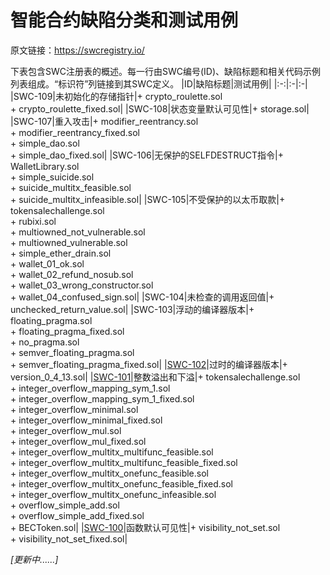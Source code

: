 # 智能合约缺陷分类和测试用例
原文链接：https://swcregistry.io/

下表包含SWC注册表的概述。每一行由SWC编号(ID)、缺陷标题和相关代码示例列表组成。“标识符”列链接到其SWC定义。
|ID|缺陷标题|测试用例|
|:-:|:-|:-|
|SWC-109|未初始化的存储指针|+ crypto_roulette.sol<br/>+ crypto_roulette_fixed.sol|
|SWC-108|状态变量默认可见性|+ storage.sol|
|SWC-107|重入攻击|+ modifier_reentrancy.sol<br/>+ modifier_reentrancy_fixed.sol<br/>+ simple_dao.sol<br/>+ simple_dao_fixed.sol|
|SWC-106|无保护的SELFDESTRUCT指令|+ WalletLibrary.sol<br/>+ simple_suicide.sol<br/>+ suicide_multitx_feasible.sol<br/>+ suicide_multitx_infeasible.sol|
|SWC-105|不受保护的以太币取款|+ tokensalechallenge.sol<br/>+ rubixi.sol<br/>+ multiowned_not_vulnerable.sol<br/>+ multiowned_vulnerable.sol<br/>+ simple_ether_drain.sol<br/>+ wallet_01_ok.sol<br/>+ wallet_02_refund_nosub.sol<br/>+ wallet_03_wrong_constructor.sol<br/>+ wallet_04_confused_sign.sol|
|SWC-104|未检查的调用返回值|+ unchecked_return_value.sol|
|SWC-103|浮动的编译器版本|+ floating_pragma.sol<br/>+ floating_pragma_fixed.sol<br/>+ no_pragma.sol<br/>+ semver_floating_pragma.sol<br/>+ semver_floating_pragma_fixed.sol|
|[SWC-102](SWC-102.md)|过时的编译器版本|+ version_0_4_13.sol|
|[SWC-101](SWC-101.md)|整数溢出和下溢|+ tokensalechallenge.sol<br/>+ integer_overflow_mapping_sym_1.sol<br/>+ integer_overflow_mapping_sym_1_fixed.sol<br/>+ integer_overflow_minimal.sol<br/>+ integer_overflow_minimal_fixed.sol<br/>+ integer_overflow_mul.sol<br/>+ integer_overflow_mul_fixed.sol<br/>+ integer_overflow_multitx_multifunc_feasible.sol<br/>+ integer_overflow_multitx_multifunc_feasible_fixed.sol<br/>+ integer_overflow_multitx_onefunc_feasible.sol<br/>+ integer_overflow_multitx_onefunc_feasible_fixed.sol<br/>+ integer_overflow_multitx_onefunc_infeasible.sol<br/>+ overflow_simple_add.sol<br/>+ overflow_simple_add_fixed.sol<br/>+ BECToken.sol|
|[SWC-100](SWC-100.md)|函数默认可见性|+ visibility_not_set.sol<br/>+ visibility_not_set_fixed.sol|

*[更新中......]*
